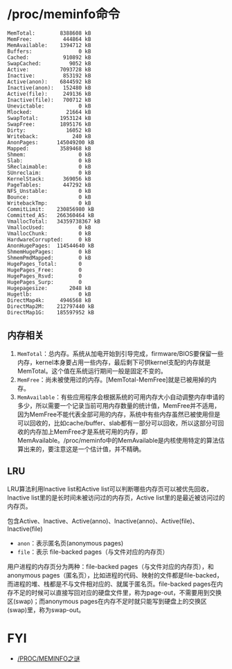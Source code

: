 

# /proc/meminfo命令

```shell
MemTotal:        8388608 kB
MemFree:          444864 kB
MemAvailable:    1394712 kB
Buffers:               0 kB
Cached:           910892 kB
SwapCached:         9052 kB
Active:          7093728 kB
Inactive:         853192 kB
Active(anon):    6844592 kB
Inactive(anon):   152480 kB
Active(file):     249136 kB
Inactive(file):   700712 kB
Unevictable:           0 kB
Mlocked:           21664 kB
SwapTotal:       1953124 kB
SwapFree:        1895176 kB
Dirty:             16052 kB
Writeback:           240 kB
AnonPages:      145049200 kB
Mapped:          3589468 kB
Shmem:                 0 kB
Slab:                  0 kB
SReclaimable:          0 kB
SUnreclaim:            0 kB
KernelStack:      369056 kB
PageTables:       447292 kB
NFS_Unstable:          0 kB
Bounce:                0 kB
WritebackTmp:          0 kB
CommitLimit:    230856980 kB
Committed_AS:   266360464 kB
VmallocTotal:   34359738367 kB
VmallocUsed:           0 kB
VmallocChunk:          0 kB
HardwareCorrupted:     0 kB
AnonHugePages:  114544640 kB
ShmemHugePages:        0 kB
ShmemPmdMapped:        0 kB
HugePages_Total:       0
HugePages_Free:        0
HugePages_Rsvd:        0
HugePages_Surp:        0
Hugepagesize:       2048 kB
Hugetlb:               0 kB
DirectMap4k:     4946568 kB
DirectMap2M:    212797440 kB
DirectMap1G:    185597952 kB
```

## 内存相关

1. `MemTotal`：总内存。系统从加电开始到引导完成，firmware/BIOS要保留一些内存，kernel本身要占用一些内存，最后剩下可供kernel支配的内存就是MemTotal。这个值在系统运行期间一般是固定不变的。
2. `MemFree`：尚未被使用过的内存。[MemTotal-MemFree]就是已被用掉的内存。
3. `MemAvailable`：有些应用程序会根据系统的可用内存大小自动调整内存申请的多少，所以需要一个记录当前可用内存数量的统计值，MemFree并不适用，因为MemFree不能代表全部可用的内存，系统中有些内存虽然已被使用但是可以回收的，比如cache/buffer、slab都有一部分可以回收，所以这部分可回收的内存加上MemFree才是系统可用的内存，即MemAvailable。/proc/meminfo中的MemAvailable是内核使用特定的算法估算出来的，要注意这是一个估计值，并不精确。

## LRU

LRU算法利用Inactive list和Active list可以判断哪些内存页可以被优先回收，Inactive list里的是长时间未被访问过的内存页，Active list里的是最近被访问过的内存页。

包含Active、Inactive、Active(anno)、Inactive(anno)、Active(file)、Inactive(file)

- `anon`：表示匿名页(anonymous pages)
- `file`：表示 file-backed pages（与文件对应的内存页）

用户进程的内存页分为两种：file-backed pages（与文件对应的内存页），和anonymous pages（匿名页），比如进程的代码、映射的文件都是file-backed，而进程的堆、栈都是不与文件相对应的、就属于匿名页。file-backed pages在内存不足的时候可以直接写回对应的硬盘文件里，称为page-out，不需要用到交换区(swap)；而anonymous pages在内存不足时就只能写到硬盘上的交换区(swap)里，称为swap-out。



# FYI

- [/PROC/MEMINFO之谜](http://linuxperf.com/?p=142)